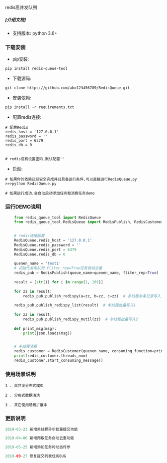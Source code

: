 
redis高并发队列
##### [介绍文档]

* 支持版本: python 3.6+

### 下载安装

* pip安装:
```shell
pip install redis-queue-tool
```

* 下载源码:

```shell
git clone https://github.com/abo123456789/RedisQueue.git
```

* 安装依赖:

```shell
pip install -r requirements.txt
```

* 配置redis连接:

```shell
# 配置Redis
redis_host = '127.0.0.1'
redis_password = ''
redis_port = 6379
redis_db = 0


# redis没有设置密码,默认配置''

```

* 启动:

```shell
# 如果你的依赖已经安全完成并且具备运行条件,可以直接运行RedisQueue.py
>>>python RedisQueue.py

# 如果运行成功,会自动启动添加任务和消费任务demo

```

### 运行DEMO说明


```python
    from redis_queue_tool import RedisQueue
    from redis_queue_tool.RedisQueue import RedisPublish, RedisCustomer
    

    # redis连接配置
    RedisQueue.redis_host = '127.0.0.1'
    RedisQueue.redis_password = ''
    RedisQueue.redis_port = 6379
    RedisQueue.redis_db = 0
    
    quenen_name = 'test1'
    # 初始化发布队列 fliter_rep=True任务自动去重
    redis_pub = RedisPublish(queue_name=quenen_name, fliter_rep=True)
    
    result = [str(i) for i in range(1, 101)]
    
    for zz in result:
        redis_pub.publish_redispy(a=zz, b=zz, c=zz)  # 多线程单条记录写入
        
    redis_pub.publish_redispy_list(result)  # 单线程批量写入1
    
    for zz in result:
        redis_pub.publish_redispy_mutil(zz)  # 单线程批量写入2
        
    def print_msg(msg):
        print(json.loads(msg))


    # 多线程消费
    redis_customer = RedisCustomer(quenen_name, consuming_function=print_msg, threads_num=100)
    print(redis_customer.threads_num)
    redis_customer.start_consuming_message()

```


### 使用场景说明


```shell
1 . 高并发分布式爬虫

2 . 分布式数据清洗

3 . 其它使用场景扩展中

```

### 更新说明


```java
2019-03-23 新增单线程异步批量提交功能

2019-04-06 新增爬取任务自动去重功能

2019-05-25 新增添加任务时动态传参

2019-09-27 修复提交列表任务BUG

```
